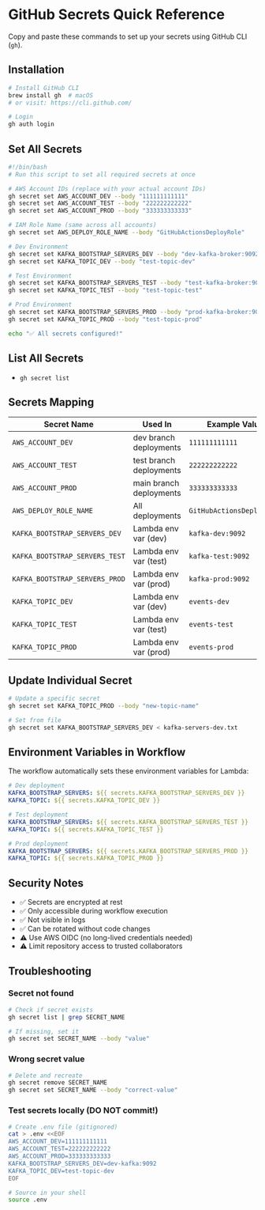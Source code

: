 # GitHub Secrets Quick Reference

Copy and paste these commands to set up your secrets using GitHub CLI (`gh`).

## Installation

```bash
# Install GitHub CLI
brew install gh  # macOS
# or visit: https://cli.github.com/

# Login
gh auth login
```

## Set All Secrets

```bash
#!/bin/bash
# Run this script to set all required secrets at once

# AWS Account IDs (replace with your actual account IDs)
gh secret set AWS_ACCOUNT_DEV --body "111111111111"
gh secret set AWS_ACCOUNT_TEST --body "222222222222"
gh secret set AWS_ACCOUNT_PROD --body "333333333333"

# IAM Role Name (same across all accounts)
gh secret set AWS_DEPLOY_ROLE_NAME --body "GitHubActionsDeployRole"

# Dev Environment
gh secret set KAFKA_BOOTSTRAP_SERVERS_DEV --body "dev-kafka-broker:9092"
gh secret set KAFKA_TOPIC_DEV --body "test-topic-dev"

# Test Environment
gh secret set KAFKA_BOOTSTRAP_SERVERS_TEST --body "test-kafka-broker:9092"
gh secret set KAFKA_TOPIC_TEST --body "test-topic-test"

# Prod Environment
gh secret set KAFKA_BOOTSTRAP_SERVERS_PROD --body "prod-kafka-broker:9092"
gh secret set KAFKA_TOPIC_PROD --body "test-topic-prod"

echo "✅ All secrets configured!"
```

## List All Secrets
- `gh secret list`

## Secrets Mapping

| Secret Name | Used In | Example Value |
|------------|---------|---------------|
| `AWS_ACCOUNT_DEV` | dev branch deployments | `111111111111` |
| `AWS_ACCOUNT_TEST` | test branch deployments | `222222222222` |
| `AWS_ACCOUNT_PROD` | main branch deployments | `333333333333` |
| `AWS_DEPLOY_ROLE_NAME` | All deployments | `GitHubActionsDeployRole` |
| `KAFKA_BOOTSTRAP_SERVERS_DEV` | Lambda env var (dev) | `kafka-dev:9092` |
| `KAFKA_BOOTSTRAP_SERVERS_TEST` | Lambda env var (test) | `kafka-test:9092` |
| `KAFKA_BOOTSTRAP_SERVERS_PROD` | Lambda env var (prod) | `kafka-prod:9092` |
| `KAFKA_TOPIC_DEV` | Lambda env var (dev) | `events-dev` |
| `KAFKA_TOPIC_TEST` | Lambda env var (test) | `events-test` |
| `KAFKA_TOPIC_PROD` | Lambda env var (prod) | `events-prod` |

## Update Individual Secret

```bash
# Update a specific secret
gh secret set KAFKA_TOPIC_PROD --body "new-topic-name"

# Set from file
gh secret set KAFKA_BOOTSTRAP_SERVERS_DEV < kafka-servers-dev.txt
```

## Environment Variables in Workflow

The workflow automatically sets these environment variables for Lambda:

```yaml
# Dev deployment
KAFKA_BOOTSTRAP_SERVERS: ${{ secrets.KAFKA_BOOTSTRAP_SERVERS_DEV }}
KAFKA_TOPIC: ${{ secrets.KAFKA_TOPIC_DEV }}

# Test deployment
KAFKA_BOOTSTRAP_SERVERS: ${{ secrets.KAFKA_BOOTSTRAP_SERVERS_TEST }}
KAFKA_TOPIC: ${{ secrets.KAFKA_TOPIC_TEST }}

# Prod deployment
KAFKA_BOOTSTRAP_SERVERS: ${{ secrets.KAFKA_BOOTSTRAP_SERVERS_PROD }}
KAFKA_TOPIC: ${{ secrets.KAFKA_TOPIC_PROD }}
```

## Security Notes

- ✅ Secrets are encrypted at rest
- ✅ Only accessible during workflow execution
- ✅ Not visible in logs
- ✅ Can be rotated without code changes
- ⚠️ Use AWS OIDC (no long-lived credentials needed)
- ⚠️ Limit repository access to trusted collaborators

## Troubleshooting

### Secret not found

```bash
# Check if secret exists
gh secret list | grep SECRET_NAME

# If missing, set it
gh secret set SECRET_NAME --body "value"
```

### Wrong secret value

```bash
# Delete and recreate
gh secret remove SECRET_NAME
gh secret set SECRET_NAME --body "correct-value"
```

### Test secrets locally (DO NOT commit!)

```bash
# Create .env file (gitignored)
cat > .env <<EOF
AWS_ACCOUNT_DEV=111111111111
AWS_ACCOUNT_TEST=222222222222
AWS_ACCOUNT_PROD=333333333333
KAFKA_BOOTSTRAP_SERVERS_DEV=dev-kafka:9092
KAFKA_TOPIC_DEV=test-topic-dev
EOF

# Source in your shell
source .env
```
